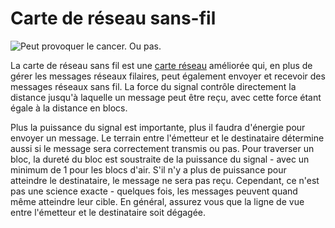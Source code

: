 # Carte de réseau sans-fil

![Peut provoquer le cancer. Ou pas.](oredict:oc:wlanCard2)

La carte de réseau sans fil est une [carte réseau](lanCard.md) améliorée qui, en plus de gérer les messages réseaux filaires, peut également envoyer et recevoir des messages réseaux sans fil. La force du signal contrôle directement la distance jusqu'à laquelle un message peut être reçu, avec cette force étant égale à la distance en blocs.

Plus la puissance du signal est importante, plus il faudra d'énergie pour envoyer un message. Le terrain entre l'émetteur et le destinataire détermine aussi si le message sera correctement transmis ou pas. Pour traverser un bloc, la dureté du bloc est soustraite de la puissance du signal - avec un minimum de 1 pour les blocs d'air. S'il n'y a plus de puissance pour atteindre le destinataire, le message ne sera pas reçu. Cependant, ce n'est pas une science exacte - quelques fois, les messages peuvent quand même atteindre leur cible. En général, assurez vous que la ligne de vue entre l'émetteur et le destinataire soit dégagée.
